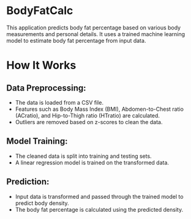 # BodyFatCalc
This application predicts body fat percentage based on various body measurements and personal details. It uses a trained machine learning model to estimate body fat percentage from input data.
# How It Works
## Data Preprocessing:
- The data is loaded from a CSV file.
- Features such as Body Mass Index (BMI), Abdomen-to-Chest ratio (ACratio), and Hip-to-Thigh ratio (HTratio) are calculated.
- Outliers are removed based on z-scores to clean the data.
## Model Training:
- The cleaned data is split into training and testing sets.
- A linear regression model is trained on the transformed data.
## Prediction:
- Input data is transformed and passed through the trained model to predict body density.
- The body fat percentage is calculated using the predicted density.
